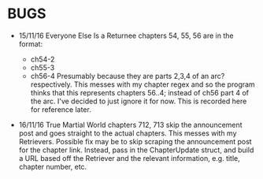 # BUGS

* 15/11/16
  Everyone Else Is a Returnee chapters 54, 55, 56 are in the format:
    - ch54-2
    - ch55-3
    - ch56-4
  Presumably because they are parts 2,3,4 of an arc? respectively.
  This messes with my chapter regex and so the program thinks that this represents
  chapters 56..4; instead of ch56 part 4 of the arc.
  I've decided to just ignore it for now.
  This is recorded here for reference later.

* 16/11/16
  True Martial World chapters 712, 713 skip the announcement post and goes
  straight to the actual chapters.
  This messes with my Retrievers.
  Possible fix may be to skip scraping the announcement post for the chapter link.
  Instead, pass in the ChapterUpdate struct, and build a URL based off the Retriever
  and the relevant information, e.g. title, chapter number, etc.
